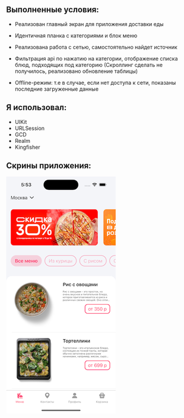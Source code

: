 ## Выполненные условия: 

- Реализован главный экран для приложения доставки еды
- Идентичная планка с категориями и блок меню
- Реализована работа с сетью, самостоятельно найдет источник
- Фильтрация api по нажатию на категории, отображение списка блюд, подходящих под категорию (Скроллинг сделать не получилось, реализовано обновление таблицы)

- Offline-режим: т.е в случае, если нет доступа к сети, показаны последние загруженные данные

## Я использовал:
  
- UIKit
- URLSession
- GCD
- Realm
- Kingfisher

## Скрины приложения:
 ![MtFoodVC](https://github.com/MatveiSW/MtFood/blob/main/mtFood.png)
